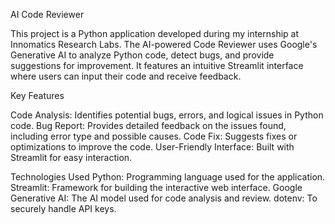 AI Code Reviewer


This project is a Python application developed during my internship at Innomatics Research Labs. The AI-powered Code Reviewer uses Google's Generative AI to analyze Python code, detect bugs, and provide suggestions for improvement. It features an intuitive Streamlit interface where users can input their code and receive feedback.

Key Features

Code Analysis: Identifies potential bugs, errors, and logical issues in Python code.
Bug Report: Provides detailed feedback on the issues found, including error type and possible causes.
Code Fix: Suggests fixes or optimizations to improve the code.
User-Friendly Interface: Built with Streamlit for easy interaction.


Technologies Used
Python: Programming language used for the application.
Streamlit: Framework for building the interactive web interface.
Google Generative AI: The AI model used for code analysis and review.
dotenv: To securely handle API keys.
